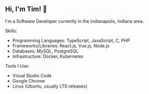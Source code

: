 Hi, I'm Tim! 🙂
--------------
I'm a Software Developer currently in the Indianapolis, Indiana area.

Skills:
* Programming Languages: TypeScript, JavaScript, C, PHP
* Frameworks/Libraries:  React.js, Vue.js, Node.js
* Databases: MySQL, PostgreSQL
* Infrastructure: Docker, Kubernetes

Tools I Use:
* Visual Studio Code
* Google Chrome
* Linux (Ubuntu, usually LTS releases)
